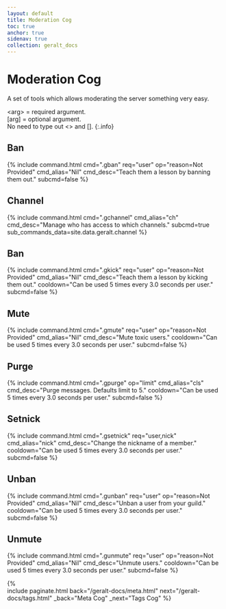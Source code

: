 ```yaml
---
layout: default
title: Moderation Cog
toc: true
anchor: true
sidenav: true
collection: geralt_docs
---
```

# Moderation Cog

A set of tools which allows moderating the server something very easy. 

<span class="cb">&lt;arg&gt;</span> = required argument.<br>
<span class="cb">[arg]</span> = optional argument.<br>
No need to type out <> and [].
{:.info}

## Ban
{%
    include command.html
    cmd=".gban"
    req="user"
    op="reason=Not Provided"
    cmd_alias="Nil"
    cmd_desc="Teach them a lesson by banning them out."
    subcmd=false
%}

## Channel
{%
    include command.html
    cmd=".gchannel"
    cmd_alias="ch"
    cmd_desc="Manage who has access to which channels."
    subcmd=true
    sub_commands_data=site.data.geralt.channel
%}

## Ban
{%
    include command.html
    cmd=".gkick"
    req="user"
    op="reason=Not Provided"
    cmd_alias="Nil"
    cmd_desc="Teach them a lesson by kicking them out."
    cooldown="Can be used 5 times every 3.0 seconds per user."
    subcmd=false
%}

## Mute
{%
    include command.html
    cmd=".gmute"
    req="user"
    op="reason=Not Provided"
    cmd_alias="Nil"
    cmd_desc="Mute toxic users."
    cooldown="Can be used 5 times every 3.0 seconds per user."
    subcmd=false
%}

## Purge
{%
    include command.html
    cmd=".gpurge"
    op="limit"
    cmd_alias="cls"
    cmd_desc="Purge messages. Defaults limit to 5."
    cooldown="Can be used 5 times every 3.0 seconds per user."
    subcmd=false
%}

## Setnick
{%
    include command.html
    cmd=".gsetnick"
    req="user,nick"
    cmd_alias="nick"
    cmd_desc="Change the nickname of a member."
    cooldown="Can be used 5 times every 3.0 seconds per user."
    subcmd=false
%}

## Unban
{%
    include command.html
    cmd=".gunban"
    req="user"
    op="reason=Not Provided"
    cmd_alias="Nil"
    cmd_desc="Unban a user from your guild."
    cooldown="Can be used 5 times every 3.0 seconds per user."
    subcmd=false
%}

## Unmute
{%
    include command.html
    cmd=".gunmute"
    req="user"
    op="reason=Not Provided"
    cmd_alias="Nil"
    cmd_desc="Unmute users."
    cooldown="Can be used 5 times every 3.0 seconds per user."
    subcmd=false
%}

{% 	
    include paginate.html
	back="/geralt-docs/meta.html"
	next="/geralt-docs/tags.html"
	_back="Meta Cog"
	_next="Tags Cog"
%}
